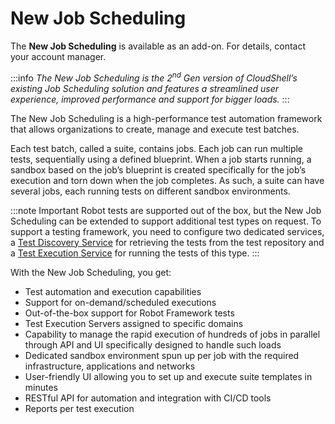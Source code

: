 # New Job Scheduling

The **New Job Scheduling** is available as an add-on. For details, contact your account manager.

:::info
*The New Job Scheduling is the 2<sup>nd</sup> Gen version of CloudShell’s existing Job Scheduling solution and features a streamlined user experience, improved performance and support for bigger loads.*
:::

The New Job Scheduling is a high-performance test automation framework that allows organizations to create, manage and execute test batches.

Each test batch, called a suite, contains jobs. Each job can run multiple tests, sequentially using a defined blueprint. When a job starts running, a sandbox based on the job’s blueprint is created specifically for the job’s execution and torn down when the job completes. As such, a suite can have several jobs, each running tests on different sandbox environments.

:::note Important
Robot tests are supported out of the box, but the New Job Scheduling can be extended to support additional test types on request. To support a testing framework, you need to configure two dedicated services, a [Test Discovery Service](https://help.quali.com/Online%20Help/0.0/Portal/Content/IG/JSS/jss-tds.htm) for retrieving the tests from the test repository and a [Test Execution Service](https://help.quali.com/Online%20Help/0.0/Portal/Content/IG/JSS/jss-tes.htm) for running the tests of this type.
:::

With the New Job Scheduling, you get:

- Test automation and execution capabilities
- Support for on-demand/scheduled executions
- Out-of-the-box support for Robot Framework tests
- Test Execution Servers assigned to specific domains
- Capability to manage the rapid execution of hundreds of jobs in parallel through API and UI specifically designed to handle such loads
- Dedicated sandbox environment spun up per job with the required infrastructure, applications and networks
- User-friendly UI allowing you to set up and execute suite templates in minutes
- RESTful API for automation and integration with CI/CD tools
- Reports per test execution
